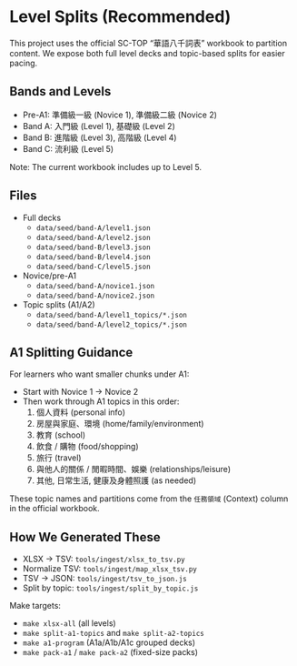 # Level Splits (Recommended)

This project uses the official SC-TOP “華語八千詞表” workbook to partition content. We expose both full level decks and topic-based splits for easier pacing.

## Bands and Levels
- Pre-A1: 準備級一級 (Novice 1), 準備級二級 (Novice 2)
- Band A: 入門級 (Level 1), 基礎級 (Level 2)
- Band B: 進階級 (Level 3), 高階級 (Level 4)
- Band C: 流利級 (Level 5)

Note: The current workbook includes up to Level 5.

## Files
- Full decks
  - `data/seed/band-A/level1.json`
  - `data/seed/band-A/level2.json`
  - `data/seed/band-B/level3.json`
  - `data/seed/band-B/level4.json`
  - `data/seed/band-C/level5.json`
- Novice/pre-A1
  - `data/seed/band-A/novice1.json`
  - `data/seed/band-A/novice2.json`
- Topic splits (A1/A2)
  - `data/seed/band-A/level1_topics/*.json`
  - `data/seed/band-A/level2_topics/*.json`

## A1 Splitting Guidance
For learners who want smaller chunks under A1:
- Start with Novice 1 → Novice 2
- Then work through A1 topics in this order:
  1) 個人資料 (personal info)
  2) 房屋與家庭、環境 (home/family/environment)
  3) 教育 (school)
  4) 飲食 / 購物 (food/shopping)
  5) 旅行 (travel)
  6) 與他人的關係 / 閒暇時間、娛樂 (relationships/leisure)
  7) 其他, 日常生活, 健康及身體照護 (as needed)

These topic names and partitions come from the `任務領域` (Context) column in the official workbook.

## How We Generated These
- XLSX → TSV: `tools/ingest/xlsx_to_tsv.py`
- Normalize TSV: `tools/ingest/map_xlsx_tsv.py`
- TSV → JSON: `tools/ingest/tsv_to_json.js`
- Split by topic: `tools/ingest/split_by_topic.js`

Make targets:
- `make xlsx-all` (all levels)
- `make split-a1-topics` and `make split-a2-topics`
 - `make a1-program` (A1a/A1b/A1c grouped decks)
 - `make pack-a1` / `make pack-a2` (fixed-size packs)
